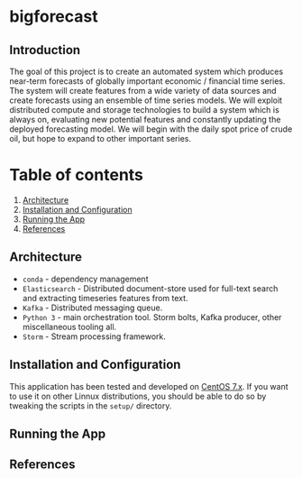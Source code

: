 # bigforecast

## Introduction

The goal of this project is to create an automated system which produces near-term forecasts of globally important economic / financial time series. The system will create features from a wide variety of data sources and create forecasts using an ensemble of time series models. We will exploit distributed compute and storage technologies to build a system which is always on, evaluating new potential features and constantly updating the deployed forecasting model. We will begin with the daily spot price of crude oil, but hope to expand to other important series.

# Table of contents
1. [Architecture](#architecture)
2. [Installation and Configuration](#installation)
3. [Running the App](#running)
4. [References](#nextsteps)

## Architecture <a name="architecture"></a>

* `conda` - dependency management
* `Elasticsearch` - Distributed document-store used for full-text search and extracting timeseries features from text.
* `Kafka` - Distributed messaging queue.
* `Python 3` - main orchestration tool. Storm bolts, Kafka producer, other miscellaneous tooling all.
* `Storm` - Stream processing framework.

## Installation and Configuration <a name="installation"></a>

This application has been tested and developed on [CentOS 7.x](https://wiki.centos.org/Manuals/ReleaseNotes/CentOS7). If you want to use it on other Linnux distributions, you should be able to do so by tweaking the scripts in the `setup/` directory.

## Running the App <a name="running"></a>

## References <a name="references"></a>
